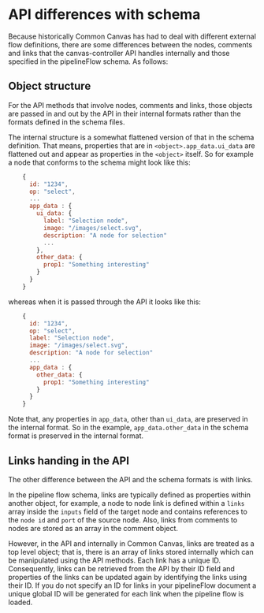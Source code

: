 # API differences with schema
Because historically Common Canvas has had to deal with different external flow definitions, there are some differences between the nodes, comments and links that the canvas-controller API handles internally and those specified in the pipelineFlow schema. As follows:

## Object structure
  For the API methods that involve nodes, comments and links, those objects are passed in and out by the API in their internal formats rather than the formats defined in the schema files.

The internal structure is a somewhat flattened version of that in the schema definition. That means, properties that are in `<object>.app_data.ui_data` are flattened out and appear as properties in the `<object>` itself. So for example a node that conforms to the schema might look like this:
```js
    {
      id: "1234",
      op: "select",
      ...
      app_data : {
        ui_data: {
          label: "Selection node",
          image: "/images/select.svg",
          description: "A node for selection"
          ...
        },
        other_data: {
          prop1: "Something interesting"
        }
      }
    }
```
whereas when it is passed through the API it looks like this:
```js
    {
      id: "1234",
      op: "select",
      label: "Selection node",
      image: "/images/select.svg",
      description: "A node for selection"
      ...
      app_data : {
        other_data: {
          prop1: "Something interesting"
        }
      }
    }
```
Note that, any properties in `app_data`, other than `ui_data`, are preserved in the internal format. So in the example, `app_data.other_data` in the schema format is preserved in the internal format.

## Links handing in the API
The other difference between the API and the schema formats is with links.

In the pipeline flow schema, links are typically defined as properties within another object, for example, a node to node link is defined within a `links` array inside the `inputs` field of the target node and contains references to the `node id` and `port` of the source node. Also, links from comments to nodes are stored as an array in the comment object.

However, in the API and internally in Common Canvas, links are treated as a top level object; that is, there is an array of links stored internally which can be manipulated using the API methods. Each link has a unique ID. Consequently, links can be retrieved from the API by their ID field and properties of the links can be updated again by identifying the links using their ID. If you do not specify an ID for links in your pipelineFlow document a unique global ID will be generated for each link when the pipeline flow is loaded.

